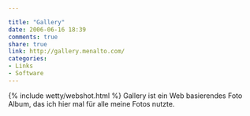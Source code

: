 ```yaml
---

title: "Gallery"
date: 2006-06-16 18:39
comments: true
share: true
link: http://gallery.menalto.com/
categories: 
- Links
- Software
---
```

{% include wetty/webshot.html %} Gallery ist ein Web basierendes Foto Album, das ich hier mal für alle meine Fotos nutzte.
